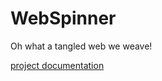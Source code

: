 # WebSpinner

Oh what a tangled web we weave!

<a href="https://kohoutech.github.io/Webspinner/">project documentation</a><br/>
